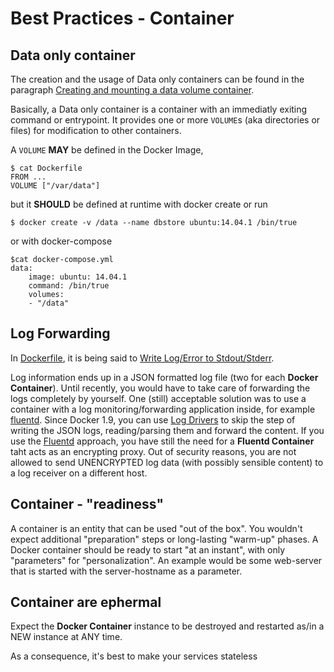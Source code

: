 # Best Practices - Container

## Data only container

The creation and the usage of Data only containers can be found in the paragraph [Creating and mounting a data volume container](https://docs.docker.com/engine/userguide/containers/dockervolumes/).

Basically, a Data only container is a container with an immediatly exiting command or entrypoint. It provides one or more `VOLUME`s (aka directories or files) for modification to other containers.

A `VOLUME` **MAY** be defined in the Docker Image,

	$ cat Dockerfile
	FROM ...
	VOLUME ["/var/data"]

but it **SHOULD** be defined at runtime with docker create or run

	$ docker create -v /data --name dbstore ubuntu:14.04.1 /bin/true

or with docker-compose

	$cat docker-compose.yml
	data:
		image: ubuntu: 14.04.1
		command: /bin/true
		volumes:
		- "/data"

## Log Forwarding

In [Dockerfile](Dockerfile.md), it is being said to [Write Log/Error to Stdout/Stderr](Dockerfile.md#write-logerror-to-stdoutstderr).

Log information ends up in a JSON formatted log file (two for each **Docker Container**). Until recently, you would have to take care of forwarding the logs completely by yourself. One (still) acceptable solution was to use a container with a log monitoring/forwarding application inside, for example [fluentd](http://www.fluentd.org/).
Since Docker 1.9, you can use [Log Drivers](https://docs.docker.com/engine/admin/logging/overview/) to skip the step of writing the JSON logs, reading/parsing them and forward the content.
If you use the [Fluentd](https://docs.docker.com/engine/admin/logging/fluentd/) approach, you have still the need for a **Fluentd Container** taht acts as an encrypting proxy. Out of security reasons, you are not allowed to send UNENCRYPTED log data (with possibly sensible content) to a log receiver on a different host.

## Container - "readiness"

A container is an entity that can be used "out of the box". You wouldn't expect additional "preparation" steps or long-lasting "warm-up" phases.
A Docker container should be ready to start "at an instant", with only "parameters" for "personalization". An example would be some web-server that is started with the server-hostname as a parameter.

## Container are ephermal

Expect the **Docker Container** instance to be destroyed and restarted as/in a NEW instance at ANY time.

As a consequence, it's best to make your services stateless
